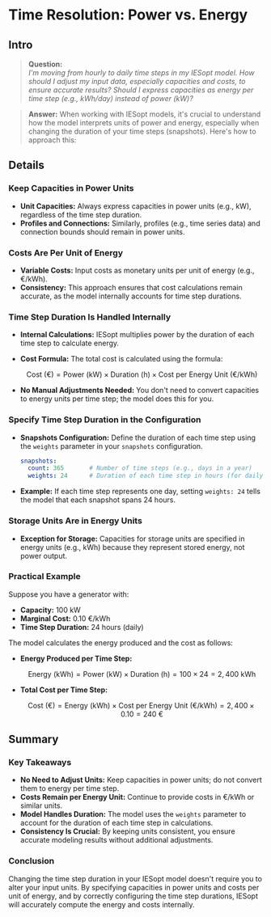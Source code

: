 # Time Resolution: Power vs. Energy

## Intro

> **Question:**  
> *I'm moving from hourly to daily time steps in my IESopt model. How should I adjust my input data, especially capacities and costs, to ensure accurate results? Should I express capacities as energy per time step (e.g., kWh/day) instead of power (kW)?*

> **Answer:**
> When working with IESopt models, it's crucial to understand how the model interprets units of power and energy, especially when changing the duration of your time steps (snapshots). Here's how to approach this:

## Details

### Keep Capacities in Power Units

- **Unit Capacities:** Always express capacities in power units (e.g., kW), regardless of the time step duration.
- **Profiles and Connections:** Similarly, profiles (e.g., time series data) and connection bounds should remain in power units.

### Costs Are Per Unit of Energy

- **Variable Costs:** Input costs as monetary units per unit of energy (e.g., €/kWh).
- **Consistency:** This approach ensures that cost calculations remain accurate, as the model internally accounts for time step durations.

### Time Step Duration Is Handled Internally

- **Internal Calculations:** IESopt multiplies power by the duration of each time step to calculate energy.
- **Cost Formula:** The total cost is calculated using the formula:
  
  $$
  \text{Cost (€)} = \text{Power (kW)} \times \text{Duration (h)} \times \text{Cost per Energy Unit (€/kWh)}
  $$
  
- **No Manual Adjustments Needed:** You don't need to convert capacities to energy units per time step; the model does this for you.

### Specify Time Step Duration in the Configuration

- **Snapshots Configuration:** Define the duration of each time step using the `weights` parameter in your `snapshots` configuration.
  
  ```yaml
  snapshots:
    count: 365       # Number of time steps (e.g., days in a year)
    weights: 24      # Duration of each time step in hours (for daily steps)
  ```

- **Example:** If each time step represents one day, setting `weights: 24` tells the model that each snapshot spans 24 hours.

### Storage Units Are in Energy Units

- **Exception for Storage:** Capacities for storage units are specified in energy units (e.g., kWh) because they represent stored energy, not power output.

### Practical Example

Suppose you have a generator with:

- **Capacity:** 100 kW
- **Marginal Cost:** 0.10 €/kWh
- **Time Step Duration:** 24 hours (daily)

The model calculates the energy produced and the cost as follows:

- **Energy Produced per Time Step:**
  
  $$
  \text{Energy (kWh)} = \text{Power (kW)} \times \text{Duration (h)} = 100 \times 24 = 2,400 \text{ kWh}
  $$
  
- **Total Cost per Time Step:**
  
  $$
  \text{Cost (€)} = \text{Energy (kWh)} \times \text{Cost per Energy Unit (€/kWh)} = 2,400 \times 0.10 = 240 \text{ €}
  $$

## Summary

### Key Takeaways

- **No Need to Adjust Units:** Keep capacities in power units; do not convert them to energy per time step.
- **Costs Remain per Energy Unit:** Continue to provide costs in €/kWh or similar units.
- **Model Handles Duration:** The model uses the `weights` parameter to account for the duration of each time step in calculations.
- **Consistency Is Crucial:** By keeping units consistent, you ensure accurate modeling results without additional adjustments.

### Conclusion

Changing the time step duration in your IESopt model doesn't require you to alter your input units. By specifying capacities in power units and costs per unit of energy, and by correctly configuring the time step durations, IESopt will accurately compute the energy and costs internally.